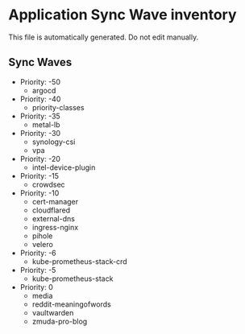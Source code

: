 # Application Sync Wave inventory

This file is automatically generated. Do not edit manually.

## Sync Waves

* Priority: -50
   * argocd
* Priority: -40
   * priority-classes
* Priority: -35
   * metal-lb
* Priority: -30
   * synology-csi
   * vpa
* Priority: -20
   * intel-device-plugin
* Priority: -15
   * crowdsec
* Priority: -10
   * cert-manager
   * cloudflared
   * external-dns
   * ingress-nginx
   * pihole
   * velero
* Priority: -6
   * kube-prometheus-stack-crd
* Priority: -5
   * kube-prometheus-stack
* Priority: 0
   * media
   * reddit-meaningofwords
   * vaultwarden
   * zmuda-pro-blog
